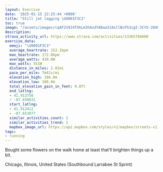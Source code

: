 ```yaml
---
layout: Exercise
date: '2025-01-15 22:25:44 +0000'
title: "Still jet lagging \U0001F3C3"
toc: true
image: "/assets/images/cqAF2S9J4TXkLm3hAxdYADwa3i0xllBcFh3zgI-3CYU-2048x1536.jpg.jpeg"
description:
strava_activity_url: https://www.strava.com/activities/13365784600
exercise_data:
  emoji: "\U0001F3C3"
  average_heartrate: 152.1bpm
  max_heartrate: 172.0bpm
  average_watts: 439.0W
  max_watts: 551W
  distance_in_miles: 2.01mi
  pace_per_mile: 7m41s/mi
  elevation_high: 186.0m
  elevation_low: 180.0m
  total_elevation_gain_in_feet: 9.8ft
  end_latlng:
  - 41.913756
  - -87.650831
  start_latlng:
  - 41.912412
  - -87.653077
  similar_activities_count: 2
  similar_activities_trend: 1
  mapbox_image_url: https://api.mapbox.com/styles/v1/mapbox/streets-v11/static/path-5+787af2-1.0(mhy~Fzl~uOAw%40Gc%40%3Fe%40Ks%40%40QCg%40DyCCwCDi%40AUcAAICQBi%40%3FODEBcAA_%40CS%40e%40H_%40AICk%40AaDJw%40AgAF%5D%40%5BC%7D%40DOC%5BDCC%3FEI%7BEE_%40ECM%40e%40Fo%40OK%3F%7B%40DS%3FWDaBAQ%40%5BHY%40KAOUDH%40FCDKB_BCw%40%60%40gAFOAEEOUCQBw%40MiH%40wECsABWJIXArBAt%40G~BEBLE%60D%40j%40DLNLJ%3FTM%5E%3F%60AIX%40dCG%60%40%3Fh%40PDTGdBBx%40A%60%40AvBDL%40%60BHrBEpA%40f%40f%40Bf%40El%40%40p%40EXDR%40FC%60%40%3Fn%40GfAGd%40%40%60%40Cl%40%40TApADfBI%5C%3Fd%40I%7CADB%40EhBBZ),pin-s-s+e5b22e(-87.6515,41.91383),pin-s-f+89ae00(-87.64894999999993,41.91376)/auto/800x800?access_token=pk.eyJ1Ijoiam9zaGJlY2ttYW4iLCJhIjoiY205eWR2aDd1MWZ6djJrbXc4a3M0bWZleiJ9.XiG9OWkNcZk2QzjJbxLB4A
tags:
- running
---
```


Bought some flowers on the walk home at least that’ll brighten things up a bit.

Chicago, Illinois, United States (Southbound Larrabee St Sprint)
